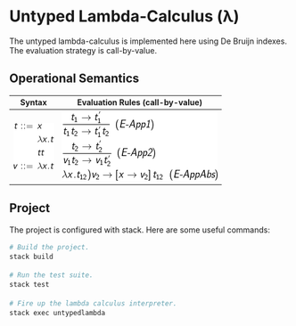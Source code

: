 # Untyped Lambda-Calculus (λ)

The untyped lambda-calculus is implemented here using De Bruijn indexes. The evaluation strategy is call-by-value.

## Operational Semantics

Syntax | Evaluation Rules (call-by-value)
-------|---------------------------------
![Lambda-calculus syntax](./doc/lambda_syntax.png?raw=true "Lambda-calculus syntax") | ![Lambda-Calculus evaluation rules](./doc/lambda_evaluation.png?raw=true "Lambda-Calculus evaluation rules")

## Project

The project is configured with stack. Here are some useful commands:

``` sh
# Build the project.
stack build

# Run the test suite.
stack test

# Fire up the lambda calculus interpreter.
stack exec untypedlambda
```
